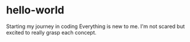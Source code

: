 # hello-world
Starting my journey in coding 
Everything is new to me. I'm not scared but excited to really grasp each concept.
